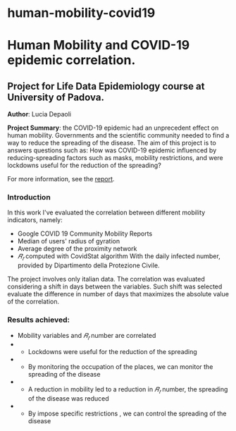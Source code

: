 # human-mobility-covid19
# Human Mobility and COVID-19 epidemic correlation. 

## Project for Life Data Epidemiology course at University of Padova.

**Author**: Lucia Depaoli

**Project Summary**: the COVID-19 epidemic had an unprecedent effect on human mobility.
Governments and the scientific community needed to find a way to reduce the spreading of the disease.
The aim of this project is to answers questions such as: How was COVID-19 epidemic influenced by reducing-spreading factors such as masks, mobility restrictions, and were lockdowns useful for the reduction of the spreading?

For more information, see the [report](https://github.com/luciadepaoli/human-mobility-covid19/blob/main/human_mobility_covid.pdf).

### Introduction
In this work I've evaluated the correlation between different mobility indicators, namely:
- Google COVID 19 Community Mobility Reports
- Median of users' radius of gyration
- Average degree of the proximity network
- $𝑅_𝑡$ computed with CovidStat algorithm
With the daily infected number, provided by Dipartimento della Protezione Civile.

The project involves only italian data. The correlation was evaluated considering a shift in days between the variables. Such shift was selected evaluate the difference in number of days that maximizes the absolute value of the correlation.

### Results achieved:
- Mobility variables and $𝑅_𝑡$ number are correlated
- - Lockdowns were useful for the reduction of the spreading
- - By monitoring the occupation of the places, we can monitor the spreading of the disease
- - A reduction in mobility led to a reduction in $𝑅_𝑡$ number, the spreading of the disease was reduced
- - By impose specific restrictions , we can control the spreading of the disease

